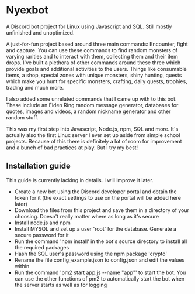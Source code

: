 # Nyexbot
A Discord bot project for Linux using Javascript and SQL. Still mostly unfinished and unoptimized.

A just-for-fun project based around three main commands: Encounter, fight and capture. You can use these commands to find random monsters of varying rarities and to interact with them, collecting them and their item drops. I've built a plethora of other commands around these three which provide goals and additional activities to the users. Things like consumable items, a shop, special zones with unique monsters, shiny hunting, quests which make you hunt for specific monsters, crafting, daily quests, trophies, trading and much more.

I also added some unrelated commands that I came up with to this bot. These include an Elden Ring random message generator, databases for quotes, images and videos, a random nickname generator and other random stuff.

This was my first step into Javascript, Node.js, npm, SQL and more. It's actually also the first Linux server I ever set up aside from simple school projects. Because of this there is definitely a lot of room for improvement and a bunch of bad practices at play. But I try my best!


## Installation guide
This guide is currently lacking in details. I will improve it later.
- Create a new bot using the Discord developer portal and obtain the token for it (the exact settings to use on the portal will be added here later)
- Download the files from this project and save them in a directory of your choosing. Doesn't really matter where as long as it's secure
- Install node.js and npm
- Install MYSQL and set up a user 'root' for the database. Generate a secure password for it
- Run the command 'npm install' in the bot's source directory to install all the required packages
- Hash the SQL user's password using the npm package 'crypto'
- Rename the file config_example.json to config.json and edit the values within
- Run the command 'pm2 start app.js --name "app"' to start the bot. You can use the other functions of pm2 to automatically start the bot when the server starts as well as for logging